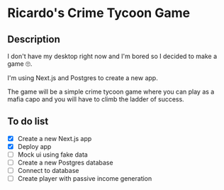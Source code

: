 # Ricardo's Crime Tycoon Game

## Description

I don't have my desktop right now and I'm bored so I decided to make a game 🙄.

I'm using Next.js and Postgres to create a new app.

The game will be a simple crime tycoon game where you can play as a mafia capo and you will have to climb the ladder of success.

## To do list

- [x] Create a new Next.js app
- [x] Deploy app
- [ ] Mock ui using fake data
- [ ] Create a new Postgres database
- [ ] Connect to database
- [ ] Create player with passive income generation
